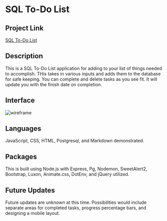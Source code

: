 # SQL To-Do List

## Project Link

[SQL To-Do List](https://sql-to-do-list.marcmccarthy.io/)

## Description

This is a SQL To-Do List application for adding to your list of things needed to accomplish. THis takes in various inputs and adds them to the database for safe keeping. You can complete and delete tasks as you see fit. It will update you with the finish date on completion.

## Interface

![wireframe](./wireframes/wireframe.png)

## Languages

JavaScript, CSS, HTML, Postgresql, and Markdown demonstrated.

## Packages

This is built using Node.js with Express, Pg, Nodemon, SweetAlert2, Bootstrap, Luxon, Animate.css, DotEnv, and jQuery utilized.

## Future Updates

Future updates are unknown at this time. Possibilities would include separate areas for completed tasks, progress percentage bars, and designing a mobile layout.
